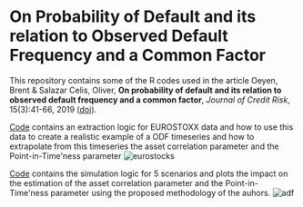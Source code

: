 # On Probability of Default and its relation to Observed Default Frequency and a Common Factor

This repository contains some of the R codes used in the article Oeyen, Brent & Salazar Celis, Oliver, **On probability of default and its relation to observed default frequency and a common factor**, *Journal of Credit Risk*, 15(3):41-66, 2019 ([doi](https://doi.org/10.21314/JCR.2019.253)).

[Code](https://github.com/BrentOeyen-CA/PD_Calibration/tree/main/Codes/Eurostox_example.R) contains an extraction logic for EUROSTOXX data and how to use this data to create a realistic example of a ODF timeseries and how to extrapolate from this timeseries the asset correlation parameter and the Point-in-Time'ness parameter
![eurostocks](https://github.com/BrentOeyen-CA/PD_Calibration/assets/7952417/064be11f-7b1b-42a6-b417-751656380260)

[Code](https://github.com/BrentOeyen-CA/PD_Calibration/tree/main/Codes/Simulation.R) contains the simulation logic for 5 scenarios and plots the impact on the estimation of the asset correlation parameter and the Point-in-Time'ness parameter using the proposed methodology of the auhors.
![adf](https://github.com/BrentOeyen-CA/PD_Calibration/assets/7952417/ceadd12c-f5c9-4565-8dd0-cdba1c4426b7)
